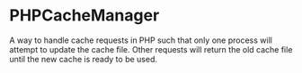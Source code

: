PHPCacheManager
===============

A way to handle cache requests in PHP such that only one process will attempt to update the cache file. Other requests will return the old cache file until the new cache is ready to be used.
